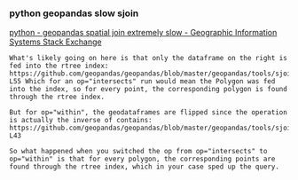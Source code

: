 ### python geopandas slow sjoin


[python - geopandas spatial join extremely slow - Geographic Information Systems Stack Exchange](https://gis.stackexchange.com/questions/175228/geopandas-spatial-join-extremely-slow "python - geopandas spatial join extremely slow - Geographic Information Systems Stack Exchange")


 

```
What's likely going on here is that only the dataframe on the right is fed into the rtree index: https://github.com/geopandas/geopandas/blob/master/geopandas/tools/sjoin.py#L48-L55 Which for an op="intersects" run would mean the Polygon was fed into the index, so for every point, the corresponding polygon is found through the rtree index.

But for op="within", the geodataframes are flipped since the operation is actually the inverse of contains: https://github.com/geopandas/geopandas/blob/master/geopandas/tools/sjoin.py#L41-L43

So what happened when you switched the op from op="intersects" to op="within" is that for every polygon, the corresponding points are found through the rtree index, which in your case sped up the query.


```
